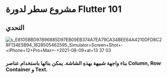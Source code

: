 # مشروع سطر لدورة Flutter 101
## التحدي
![s_E8105BBD97896885D97EB09EB374A7EA79CA34BEE64A4210DFD6C28F134E5B94_1628505462595_Simulator+Screen+Shot+-+iPhone+12+Pro+Max+-+2021-08-09+at+13 37 03](https://user-images.githubusercontent.com/107775566/223678014-d441c5f9-c23b-4186-bc52-f7496f636e24.png)

### بناء واجهة شبيهة بهذهِ الشاشة. يمكن بنائها باستخدام عناصر Column, Row Container و Text.

